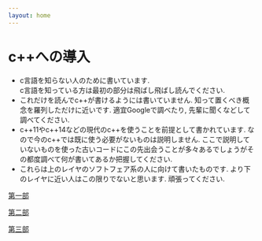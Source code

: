 ```yaml
---
layout: home
---
```


# c++への導入
* c言語を知らない人のために書いています.  
  c言語を知っている方は最初の部分は飛ばし飛ばし読んでください.  
* これだけを読んでc++が書けるようには書いていません. 知って置くべき概念を羅列しただけに近いです. 適宜Googleで調べたり, 先輩に聞くなどして調べてください.
* c++11やc++14などの現代のc++を使うことを前提として書かれています. なので今のc++では既に使う必要がないものは説明しません. ここで説明していないものを使った古いコードにこの先出会うことが多々あるでしょうがその都度調べて何が書いてあるか把握してください.
* これらは上のレイヤのソフトフェア系の人に向けて書いたものです. より下のレイヤに近い人はこの限りでないと思います. 頑張ってください.


[第一部](/docs/first-page.md)  

[第二部](/docs/second-page.md)  

[第三部](/docs/third-page.md)
